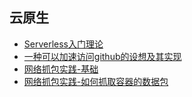**云原生**
---
  + [Serverless入门理论](/doc/cloud/serverless.md)
  + [一种可以加速访问github的设想及其实现](/doc/cloud/github.md)
  + [网络抓包实践-基础](/doc/cloud/capture-01.md)
  + [网络抓包实践-如何抓取容器的数据包](/doc/cloud/capture-02.md)